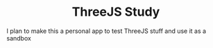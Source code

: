 <h1 align="center">ThreeJS Study</h1>

<p>I plan to make this a personal app to test ThreeJS stuff and use it as a sandbox</p>
